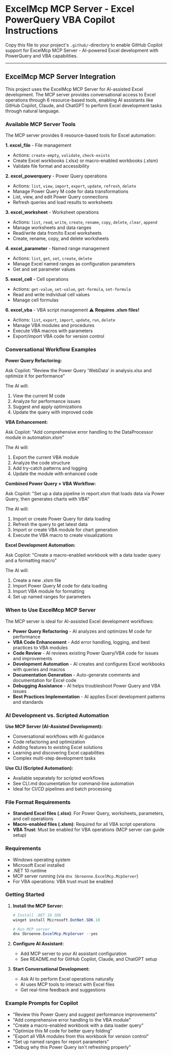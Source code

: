 # ExcelMcp MCP Server - Excel PowerQuery VBA Copilot Instructions

Copy this file to your project's `.github/`-directory to enable GitHub Copilot support for ExcelMcp MCP Server - AI-powered Excel development with PowerQuery and VBA capabilities.

---

## ExcelMcp MCP Server Integration

This project uses the ExcelMcp MCP Server for AI-assisted Excel development. The MCP server provides conversational access to Excel operations through 6 resource-based tools, enabling AI assistants like GitHub Copilot, Claude, and ChatGPT to perform Excel development tasks through natural language.

### Available MCP Server Tools

The MCP server provides 6 resource-based tools for Excel automation:

**1. excel_file** - File management
- Actions: `create-empty`, `validate`, `check-exists`
- Create Excel workbooks (.xlsx) or macro-enabled workbooks (.xlsm)
- Validate file format and accessibility

**2. excel_powerquery** - Power Query operations
- Actions: `list`, `view`, `import`, `export`, `update`, `refresh`, `delete`
- Manage Power Query M code for data transformations
- List, view, and edit Power Query connections
- Refresh queries and load results to worksheets

**3. excel_worksheet** - Worksheet operations
- Actions: `list`, `read`, `write`, `create`, `rename`, `copy`, `delete`, `clear`, `append`
- Manage worksheets and data ranges
- Read/write data from/to Excel worksheets
- Create, rename, copy, and delete worksheets

**4. excel_parameter** - Named range management
- Actions: `list`, `get`, `set`, `create`, `delete`
- Manage Excel named ranges as configuration parameters
- Get and set parameter values

**5. excel_cell** - Cell operations
- Actions: `get-value`, `set-value`, `get-formula`, `set-formula`
- Read and write individual cell values
- Manage cell formulas

**6. excel_vba** - VBA script management ⚠️ **Requires .xlsm files!**
- Actions: `list`, `export`, `import`, `update`, `run`, `delete`
- Manage VBA modules and procedures
- Execute VBA macros with parameters
- Export/import VBA code for version control

### Conversational Workflow Examples

**Power Query Refactoring:**

Ask Copilot: "Review the Power Query 'WebData' in analysis.xlsx and optimize it for performance"

The AI will:
1. View the current M code
2. Analyze for performance issues
3. Suggest and apply optimizations
4. Update the query with improved code

**VBA Enhancement:**

Ask Copilot: "Add comprehensive error handling to the DataProcessor module in automation.xlsm"

The AI will:
1. Export the current VBA module
2. Analyze the code structure
3. Add try-catch patterns and logging
4. Update the module with enhanced code

**Combined Power Query + VBA Workflow:**

Ask Copilot: "Set up a data pipeline in report.xlsm that loads data via Power Query, then generates charts with VBA"

The AI will:
1. Import or create Power Query for data loading
2. Refresh the query to get latest data
3. Import or create VBA module for chart generation
4. Execute the VBA macro to create visualizations

**Excel Development Automation:**

Ask Copilot: "Create a macro-enabled workbook with a data loader query and a formatting macro"

The AI will:
1. Create a new .xlsm file
2. Import Power Query M code for data loading
3. Import VBA module for formatting
4. Set up named ranges for parameters

### When to Use ExcelMcp MCP Server

The MCP server is ideal for AI-assisted Excel development workflows:

- **Power Query Refactoring** - AI analyzes and optimizes M code for performance
- **VBA Code Enhancement** - Add error handling, logging, and best practices to VBA modules
- **Code Review** - AI reviews existing Power Query/VBA code for issues and improvements
- **Development Automation** - AI creates and configures Excel workbooks with queries and macros
- **Documentation Generation** - Auto-generate comments and documentation for Excel code
- **Debugging Assistance** - AI helps troubleshoot Power Query and VBA issues
- **Best Practices Implementation** - AI applies Excel development patterns and standards

### AI Development vs. Scripted Automation

**Use MCP Server (AI-Assisted Development):**
- Conversational workflows with AI guidance
- Code refactoring and optimization
- Adding features to existing Excel solutions
- Learning and discovering Excel capabilities
- Complex multi-step development tasks

**Use CLI (Scripted Automation):**
- Available separately for scripted workflows
- See CLI.md documentation for command-line automation
- Ideal for CI/CD pipelines and batch processing

### File Format Requirements

- **Standard Excel files (.xlsx)**: For Power Query, worksheets, parameters, and cell operations
- **Macro-enabled files (.xlsm)**: Required for all VBA script operations
- **VBA Trust**: Must be enabled for VBA operations (MCP server can guide setup)

### Requirements

- Windows operating system
- Microsoft Excel installed
- .NET 10 runtime
- MCP server running (via `dnx Sbroenne.ExcelMcp.McpServer`)
- For VBA operations: VBA trust must be enabled

### Getting Started

1. **Install the MCP Server:**
   ```powershell
   # Install .NET 10 SDK
   winget install Microsoft.DotNet.SDK.10
   
   # Run MCP server
   dnx Sbroenne.ExcelMcp.McpServer --yes
   ```

2. **Configure AI Assistant:**
   - Add MCP server to your AI assistant configuration
   - See README.md for GitHub Copilot, Claude, and ChatGPT setup

3. **Start Conversational Development:**
   - Ask AI to perform Excel operations naturally
   - AI uses MCP tools to interact with Excel files
   - Get real-time feedback and suggestions

### Example Prompts for Copilot

- "Review this Power Query and suggest performance improvements"
- "Add comprehensive error handling to the VBA module"
- "Create a macro-enabled workbook with a data loader query"
- "Optimize this M code for better query folding"
- "Export all VBA modules from this workbook for version control"
- "Set up named ranges for report parameters"
- "Debug why this Power Query isn't refreshing properly"
